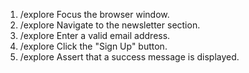 1. /explore Focus the browser window.
2. /explore Navigate to the newsletter section.
3. /explore Enter a valid email address.
4. /explore Click the "Sign Up" button.
5. /explore Assert that a success message is displayed.